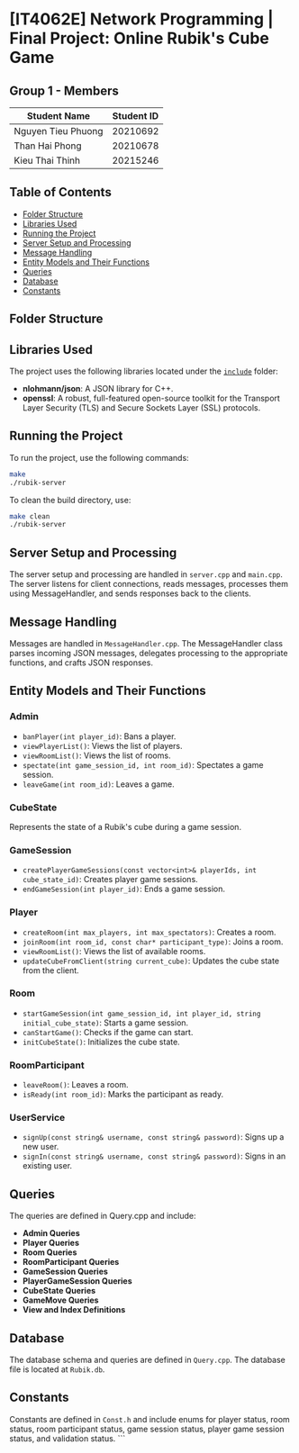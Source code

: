 # [IT4062E] Network Programming | Final Project: Online Rubik's Cube Game

## Group 1 - Members
| Student Name | Student ID |
|--------------|------------|
| Nguyen Tieu Phuong     | 20210692     |
| Than Hai Phong   | 20210678     |
| Kieu Thai Thinh | 20215246     |

## Table of Contents

- [Folder Structure](#folder-structure)
- [Libraries Used](#libraries-used)
- [Running the Project](#running-the-project)
- [Server Setup and Processing](#server-setup-and-processing)
- [Message Handling](#message-handling)
- [Entity Models and Their Functions](#entity-models-and-their-functions)
- [Queries](#queries)
- [Database](#database)
- [Constants](#constants)

## Folder Structure

## Libraries Used

The project uses the following libraries located under the [`include`](include) folder:

- **nlohmann/json**: A JSON library for C++.
- **openssl**: A robust, full-featured open-source toolkit for the Transport Layer Security (TLS) and Secure Sockets Layer (SSL) protocols.

## Running the Project

To run the project, use the following commands:

```sh
make
./rubik-server
```

To clean the build directory, use:

```sh
make clean
./rubik-server
```

## Server Setup and Processing

The server setup and processing are handled in `server.cpp` and `main.cpp`. The server listens for client connections, reads messages, processes them using MessageHandler, and sends responses back to the clients.

## Message Handling

Messages are handled in `MessageHandler.cpp`. The MessageHandler class parses incoming JSON messages, delegates processing to the appropriate functions, and crafts JSON responses.

## Entity Models and Their Functions

### Admin
- `banPlayer(int player_id)`: Bans a player.
- `viewPlayerList()`: Views the list of players.
- `viewRoomList()`: Views the list of rooms.
- `spectate(int game_session_id, int room_id)`: Spectates a game session.
- `leaveGame(int room_id)`: Leaves a game.

### CubeState

Represents the state of a Rubik's cube during a game session.

### GameSession

- `createPlayerGameSessions(const vector<int>& playerIds, int cube_state_id)`: Creates player game sessions.
- `endGameSession(int player_id)`: Ends a game session.
### Player

- `createRoom(int max_players, int max_spectators)`: Creates a room.
- `joinRoom(int room_id, const char* participant_type)`: Joins a room.
- `viewRoomList()`: Views the list of available rooms.
- `updateCubeFromClient(string current_cube)`: Updates the cube state from the client.

### Room

- `startGameSession(int game_session_id, int player_id, string initial_cube_state)`: Starts a game session.
- `canStartGame()`: Checks if the game can start.
- `initCubeState()`: Initializes the cube state.

### RoomParticipant

- `leaveRoom()`: Leaves a room.
- `isReady(int room_id)`: Marks the participant as ready.

### UserService

- `signUp(const string& username, const string& password)`: Signs up a new user.
- `signIn(const string& username, const string& password)`: Signs in an existing user.

## Queries

The queries are defined in Query.cpp and include:

- **Admin Queries**
- **Player Queries**
- **Room Queries**
- **RoomParticipant Queries**
- **GameSession Queries**
- **PlayerGameSession Queries**
- **CubeState Queries**
- **GameMove Queries**
- **View and Index Definitions**

## Database

The database schema and queries are defined in `Query.cpp`. The database file is located at `Rubik.db`.

## Constants

Constants are defined in `Const.h` and include enums for player status, room status, room participant status, game session status, player game session status, and validation status. ```
